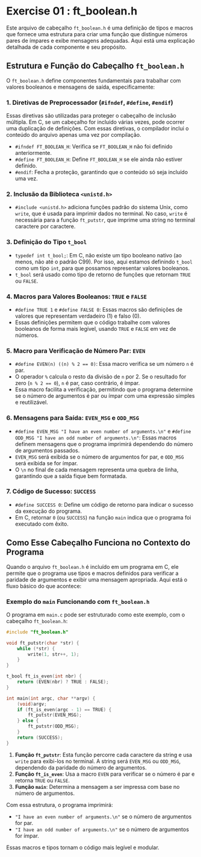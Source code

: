 
# Exercise 01 : ft_boolean.h

Este arquivo de cabeçalho `ft_boolean.h` é uma definição de tipos e macros que fornece uma estrutura para criar uma função que distingue números pares de ímpares e exibe mensagens adequadas. Aqui está uma explicação detalhada de cada componente e seu propósito.

## Estrutura e Função do Cabeçalho `ft_boolean.h`

O `ft_boolean.h` define componentes fundamentais para trabalhar com valores booleanos e mensagens de saída, especificamente:

### 1. Diretivas de Preprocessador (`#ifndef`, `#define`, `#endif`)
Essas diretivas são utilizadas para proteger o cabeçalho de inclusão múltipla. Em C, se um cabeçalho for incluído várias vezes, pode ocorrer uma duplicação de definições. Com essas diretivas, o compilador inclui o conteúdo do arquivo apenas uma vez por compilação.

- `#ifndef FT_BOOLEAN_H`: Verifica se `FT_BOOLEAN_H` não foi definido anteriormente.
- `#define FT_BOOLEAN_H`: Define `FT_BOOLEAN_H` se ele ainda não estiver definido.
- `#endif`: Fecha a proteção, garantindo que o conteúdo só seja incluído uma vez.

### 2. Inclusão da Biblioteca `<unistd.h>`
- `#include <unistd.h>` adiciona funções padrão do sistema Unix, como `write`, que é usada para imprimir dados no terminal. No caso, `write` é necessária para a função `ft_putstr`, que imprime uma string no terminal caractere por caractere.

### 3. Definição do Tipo `t_bool`
- `typedef int t_bool;`: Em C, não existe um tipo booleano nativo (ao menos, não até o padrão C99). Por isso, aqui estamos definindo `t_bool` como um tipo `int`, para que possamos representar valores booleanos.
- `t_bool` será usado como tipo de retorno de funções que retornam `TRUE` ou `FALSE`.

### 4. Macros para Valores Booleanos: `TRUE` e `FALSE`
- `#define TRUE 1` e `#define FALSE 0`: Essas macros são definições de valores que representam verdadeiro (1) e falso (0).
- Essas definições permitem que o código trabalhe com valores booleanos de forma mais legível, usando `TRUE` e `FALSE` em vez de números.

### 5. Macro para Verificação de Número Par: `EVEN`
- `#define EVEN(n) ((n) % 2 == 0)`: Essa macro verifica se um número `n` é par.
- O operador `%` calcula o resto da divisão de `n` por 2. Se o resultado for zero (`n % 2 == 0`), `n` é par, caso contrário, é ímpar.
- Essa macro facilita a verificação, permitindo que o programa determine se o número de argumentos é par ou ímpar com uma expressão simples e reutilizável.

### 6. Mensagens para Saída: `EVEN_MSG` e `ODD_MSG`
- `#define EVEN_MSG "I have an even number of arguments.\n"` e `#define ODD_MSG "I have an odd number of arguments.\n"`: Essas macros definem mensagens que o programa imprimirá dependendo do número de argumentos passados.
- `EVEN_MSG` será exibida se o número de argumentos for par, e `ODD_MSG` será exibida se for ímpar.
- O `\n` no final de cada mensagem representa uma quebra de linha, garantindo que a saída fique bem formatada.

### 7. Código de Sucesso: `SUCCESS`
- `#define SUCCESS 0`: Define um código de retorno para indicar o sucesso da execução do programa.
- Em C, retornar `0` (ou `SUCCESS`) na função `main` indica que o programa foi executado com êxito.

## Como Esse Cabeçalho Funciona no Contexto do Programa

Quando o arquivo `ft_boolean.h` é incluído em um programa em C, ele permite que o programa use tipos e macros definidos para verificar a paridade de argumentos e exibir uma mensagem apropriada. Aqui está o fluxo básico do que acontece:

### Exemplo do `main` Funcionando com `ft_boolean.h`

O programa em `main.c` pode ser estruturado como este exemplo, com o cabeçalho `ft_boolean.h`:

```c
#include "ft_boolean.h"

void ft_putstr(char *str) {
    while (*str) {
        write(1, str++, 1);
    }
}

t_bool ft_is_even(int nbr) {
    return (EVEN(nbr) ? TRUE : FALSE);
}

int main(int argc, char **argv) {
    (void)argv;
    if (ft_is_even(argc - 1) == TRUE) {
        ft_putstr(EVEN_MSG);
    } else {
        ft_putstr(ODD_MSG);
    }
    return (SUCCESS);
}
```

1. **Função `ft_putstr`**: Esta função percorre cada caractere da string e usa `write` para exibi-los no terminal. A string será `EVEN_MSG` ou `ODD_MSG`, dependendo da paridade do número de argumentos.
2. **Função `ft_is_even`**: Usa a macro `EVEN` para verificar se o número é par e retorna `TRUE` ou `FALSE`.
3. **Função `main`**: Determina a mensagem a ser impressa com base no número de argumentos.

Com essa estrutura, o programa imprimirá:
- `"I have an even number of arguments.\n"` se o número de argumentos for par.
- `"I have an odd number of arguments.\n"` se o número de argumentos for ímpar.

Essas macros e tipos tornam o código mais legível e modular.
